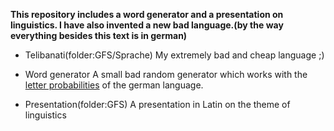 **This repository includes a word generator and a presentation on linguistics. I have also invented a new bad language.(by the way everything besides this text is in german)**

* Telibanati(folder:GFS/Sprache)
My extremely bad and cheap language ;)

* Word generator
A small bad random generator which works with the [letter probabilities](https://de.wikipedia.org/wiki/Buchstabenh%C3%A4ufigkeit) of the german language.

* Presentation(folder:GFS)
A presentation in Latin on the theme of linguistics




